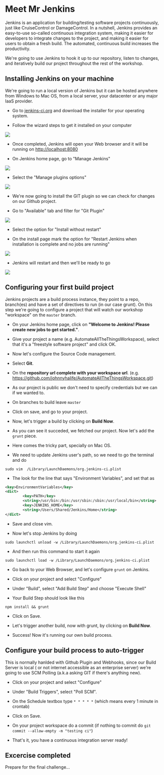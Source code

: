 # Meet Mr Jenkins
Jenkins is an application for building/testing software projects continuously, just like CruiseControl
or DamageControl. In a nutshell, Jenkins provides an easy-to-use so-called continuous integration system,
making it easier for developers to integrate changes to the project, and making it easier for users
to obtain a fresh build. The automated, continuous build increases the productivity.

We're going to use Jenkins to hook it up to our repository, listen to changes, and iteratively
build our project throughout the rest of the workshop.

## Installing Jenkins on your machine
We're going to run a local version of Jenkins but it can be hosted anywhere from Windows to Mac OS,
from a local server, your datacenter or any major IaaS provider.

- Go to [jenkins-ci.org](http://jenkins-ci.org/) and download the installer for your operating system.

- Follow the wizard steps to get it installed on your computer

![](https://i.cloudup.com/wiCEqxG6Ob.png)

- Once completed, Jenkins will open your Web browser and it will be running on [http://localhost:8080](http://localhost:8080)

- On Jenkins home page, go to "Manage Jenkins"

![](https://i.cloudup.com/PTWwIvqeA6.png)

- Select the "Manage plugins options"

![](https://i.cloudup.com/kNBTQd_TtX.png)

- We're now going to install the GIT plugin so we can check for changes on our Github project.

- Go to "Available" tab and filter for "Git Plugin"

![](http://puu.sh/8XC0H.png)

- Select the option for "Install without restart"

- On the install page mark the option for "Restart Jenkins when installation is complete and no jobs are running"

![](http://puu.sh/8XC4i.png)

- Jenkins will restart and then we'll be ready to go

![](https://i.cloudup.com/9tE3I08ZQo.png)

## Configuring your first build project
Jenkins projects are a build process instance, they point to a repo, branch(es) and
have a set of directives to run (in our case grunt). On this step we're going to configure
a project that will watch our workshop "workspace" on the `master` branch.

- On your Jenkins home page, click on **"Welcome to Jenkins! Please create new jobs to get started."**.

- Give your project a name (e.g. AutomateAllTheThingsWorkspace), select that it's a "freestyle software project" and click OK.

- Now let's configure the Source Code management.

- Select **Git**.

- On the **repository url complete with your workspace url**. (e.g. https://github.com/johnnyhalife/AutomateAllTheThingsWorkspace.git)

- As our project is public we don't need to specify credentials but we can if we wanted to.

- On branches to build leave `master`

- Click on save, and go to your project.

- Now, let's trigger a build by clicking on **Build Now**.

- As you can see it succeded, we fetched our project. Now let's add the `grunt` piece.

- Here comes the tricky part, specially on Mac OS.

- We need to update Jenkins user's path, so we need to go the terminal and do

```
sudo vim  /Library/LaunchDaemons/org.jenkins-ci.plist
```

- The look for the line that says "Environment Variables", and set that as

```xml
<key>EnvironmentVariables</key>
<dict>
        <key>PATH</key>
        <string>/usr/bin:/bin:/usr/sbin:/sbin:/usr/local/bin</string>
        <key>JENKINS_HOME</key>
        <string>/Users/Shared/Jenkins/Home</string>
</dict>
```

- Save and close vim.

- Now let's stop Jenkins by doing

```
sudo launchctl unload -w /Library/LaunchDaemons/org.jenkins-ci.plist
```

- And then run this command to start it again

```
sudo launchctl load -w /Library/LaunchDaemons/org.jenkins-ci.plist
```

- Go back to your Web Browser, and let's configure `grunt` on Jenkins.

- Click on your project and select "Configure"

- Under "Build", select "Add Build Step" and choose "Execute Shell"

- Your Build Step should look like this

```
npm install && grunt
```

- Click on Save.

- Let's trigger another build, now with grunt, by clicking on **Build Now**.

- Success! Now it's running our own build process.

## Configure your build process to auto-trigger
This is normally hanlded with Github Plugin and Webhooks, since our Build Server is local (
or not internet accessible as an enterprise server) we're going to use SCM Polling (a.k.a asking GIT
if there's anything new).

- Click on your project and select "Configure"

- Under "Build Triggers", select "Poll SCM".

- On the Schedule textbox type `* * * * *` (which means every 1 minute in crontab)

- Click on Save.

- On your project workspace do a commit (if nothing to commit do `git commit --allow-empty -m "testing ci"`)

- That's it, you have a continuous integration server ready!

## Excercise completed
Prepare for the final challenge...
